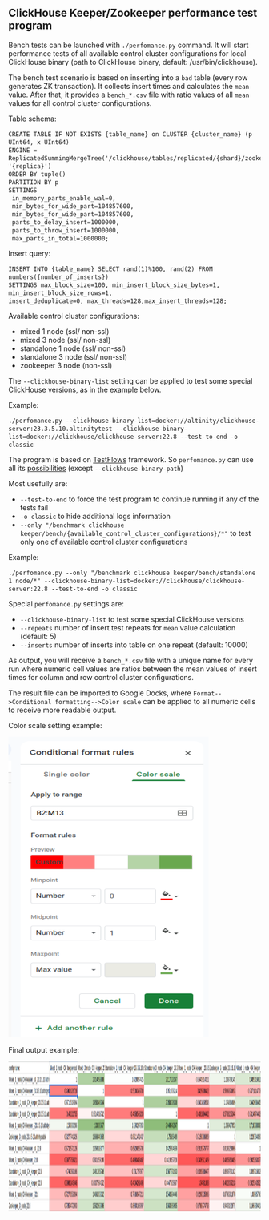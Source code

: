 ## ClickHouse Keeper/Zookeeper performance test program

Bench tests can be launched with `./perfomance.py` command. It will start performance tests of all available control 
cluster configurations for local ClickHouse binary (path to ClickHouse binary, default: /usr/bin/clickhouse). 

The bench test scenario is based on inserting into a `bad` table (every row generates ZK transaction). It collects 
insert times and calculates the `mean` value. After that, it provides a `bench_*.csv` file with ratio values of all 
`mean` values for all control cluster configurations.

Table schema:

```commandline
CREATE TABLE IF NOT EXISTS {table_name} on CLUSTER {cluster_name} (p UInt64, x UInt64)
ENGINE = ReplicatedSummingMergeTree('/clickhouse/tables/replicated/{shard}/zookeeper_bench', '{replica}')
ORDER BY tuple() 
PARTITION BY p 
SETTINGS 
 in_memory_parts_enable_wal=0,
 min_bytes_for_wide_part=104857600, 
 min_bytes_for_wide_part=104857600, 
 parts_to_delay_insert=1000000, 
 parts_to_throw_insert=1000000, 
 max_parts_in_total=1000000;
```

Insert query:

```commandline
INSERT INTO {table_name} SELECT rand(1)%100, rand(2) FROM numbers({number_of_inserts}) 
SETTINGS max_block_size=100, min_insert_block_size_bytes=1, min_insert_block_size_rows=1, 
insert_deduplicate=0, max_threads=128,max_insert_threads=128;
```

Available control cluster configurations:

* mixed 1 node (ssl/ non-ssl)
* mixed 3 node (ssl/ non-ssl)
* standalone 1 node (ssl/ non-ssl)
* standalone 3 node (ssl/ non-ssl)
* zookeeper 3 node (non-ssl)


The `--clickhouse-binary-list` setting can be applied to test some special ClickHouse versions, as in the example below.

Example:
```commandline
./perfomance.py --clickhouse-binary-list=docker://altinity/clickhouse-server:23.3.5.10.altinitytest --clickhouse-binary-list=docker://clickhouse/clickhouse-server:22.8 --test-to-end -o classic
```

The program is based on [TestFlows](https://testflows.com/) framework. So `perfomance.py` can use all its
[possibilities](https://testflows.com/handbook/) (except `--clickhouse-binary-path`)

Most usefully are:

* `--test-to-end` to force the test program to continue running if any of the tests fail
* `-o classic` to hide additional logs information
* `--only "/benchmark clickhouse keeper/bench/{available_control_cluster_configurations}/*"` to test only one of available control cluster configurations

Example:

```commandline
./perfomance.py --only "/benchmark clickhouse keeper/bench/standalone 1 node/*" --clickhouse-binary-list=docker://clickhouse/clickhouse-server:22.8 --test-to-end -o classic

```

Special `perfomance.py` settings are:

* `--clickhouse-binary-list` to test some special ClickHouse versions
* `--repeats` number of insert test repeats for `mean` value calculation (default: 5)
* `--inserts` number of inserts into table on one repeat (default: 10000)



As output, you will receive a `bench_*.csv` file with a unique name for every run where numeric cell values are ratios 
between the mean values of insert times for column and row control cluster configurations.

The result file can be imported to Google Docks, where `Format-->Conditional formatting-->Color scale` can be applied 
to all numeric cells to receive more readable output.

Color scale setting example:

<img src="Color_scale.png" alt="Color scale img" width="400" height="600">

Final output example:

<img src="final_output.png" alt="final output img" width="1500" height="300">

